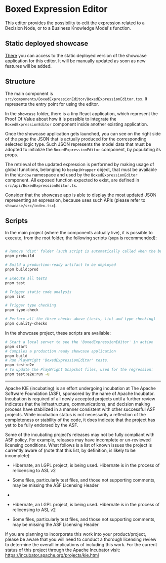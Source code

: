 <!--
   Licensed to the Apache Software Foundation (ASF) under one
   or more contributor license agreements.  See the NOTICE file
   distributed with this work for additional information
   regarding copyright ownership.  The ASF licenses this file
   to you under the Apache License, Version 2.0 (the
   "License"); you may not use this file except in compliance
   with the License.  You may obtain a copy of the License at
     http://www.apache.org/licenses/LICENSE-2.0
   Unless required by applicable law or agreed to in writing,
   software distributed under the License is distributed on an
   "AS IS" BASIS, WITHOUT WARRANTIES OR CONDITIONS OF ANY
   KIND, either express or implied.  See the License for the
   specific language governing permissions and limitations
   under the License.
-->

# Boxed Expression Editor

This editor provides the possibility to edit the expression related to a Decision Node, or to a Business Knowledge Model's function.

## Static deployed showcase

[There](https://cutt.ly/boxed-expression-editor) you can access to the static deployed version of the showcase application for this editor. It will be manually updated as soon as new features will be added.

## Structure

The main component is `src/components/BoxedExpressionEditor/BoxedExpressionEditor.tsx`.
It represents the entry point for using the editor.

In the `showcase` folder, there is a tiny React application, which represent the Proof Of Value about how it is possible to integrate the `BoxedExpressionEditor` component inside another existing application.

Once the showcase application gets launched, you can see on the right side of the page the JSON that is actually produced for the corresponding selected logic type.
Such JSON represents the model data that must be adopted to initialize the `BoxedExpressionEditor` component, by populating its props.

The retrieval of the updated expression is performed by making usage of global functions, belonging to `beeApiWrapper` object, that must be available in the `Window` namespace and used by the `BoxedExpressionEditor` component.
All exposed function expected to exist, are defined in `src/api/BoxedExpressionEditor.ts`.

Consider that the showcase app is able to display the most updated JSON representing an expression, because uses such APIs (please refer to `showcase/src/index.tsx`).

## Scripts

In the main project (where the components actually live), it is possible to execute, from the root folder, the following scripts (`pnpm` is recommended):

```sh

# Remove 'dist' folder (such script is automatically called when the build is executed)
pnpm prebuild

# Build a production-ready artifact to be deployed
pnpm build:prod

# Execute all tests
pnpm test

# Trigger static code analysis
pnpm lint

# Trigger type checking
pnpm type-check

# Perform all the three checks above (tests, lint and type checking)
pnpm quality-checks
```

In the showcase project, these scripts are available:

```sh
# Start a local server to see the 'BoxedExpressionEditor' in action
pnpm start
# Compiles a production ready showcase application
pnpm build
# Run PlayWright 'BoxedExpressionEditor' tests.
pnpm test:e2e
# To update the PlayWright Snapshot files, used for the regression:
pnpm test:e2e:run -u
```

---

Apache KIE (incubating) is an effort undergoing incubation at The Apache Software
Foundation (ASF), sponsored by the name of Apache Incubator. Incubation is
required of all newly accepted projects until a further review indicates that
the infrastructure, communications, and decision making process have stabilized
in a manner consistent with other successful ASF projects. While incubation
status is not necessarily a reflection of the completeness or stability of the
code, it does indicate that the project has yet to be fully endorsed by the ASF.

Some of the incubating project’s releases may not be fully compliant with ASF
policy. For example, releases may have incomplete or un-reviewed licensing
conditions. What follows is a list of known issues the project is currently
aware of (note that this list, by definition, is likely to be incomplete):

- Hibernate, an LGPL project, is being used. Hibernate is in the process of relicensing to ASL v2
- Some files, particularly test files, and those not supporting comments, may be missing the ASF Licensing Header
-

- Hibernate, an LGPL project, is being used. Hibernate is in the process of
  relicensing to ASL v2
- Some files, particularly test files, and those not supporting comments, may
  be missing the ASF Licensing Header

If you are planning to incorporate this work into your product/project, please
be aware that you will need to conduct a thorough licensing review to determine
the overall implications of including this work. For the current status of this
project through the Apache Incubator visit:
https://incubator.apache.org/projects/kie.html
